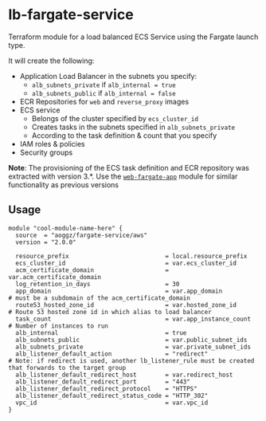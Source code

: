 # lb-fargate-service

Terraform module for a load balanced ECS Service using the Fargate launch type.

It will create the following:

- Application Load Balancer in the subnets you specify:
  - `alb_subnets_private` if `alb_internal = true`
  - `alb_subnets_public` if `alb_internal = false`
- ECR Repositories for `web` and `reverse_proxy` images
- ECS service
  - Belongs of the cluster specified by `ecs_cluster_id`
  - Creates tasks in the subnets specified in `alb_subnets_private`
  - According to the task definition & count that you specify
- IAM roles & policies
- Security groups

**Note**: The provisioning of the ECS task definition and ECR repository was extracted with version 3.\*. Use the [`web-fargate-app`](https://github.com/aoggz/terraform-aws-web-fargate-app) module for similar functionality as previous versions

## Usage

```hcl
module "cool-module-name-here" {
  source  = "aoggz/fargate-service/aws"
  version = "2.0.0"

  resource_prefix                           = local.resource_prefix
  ecs_cluster_id                            = var.ecs_cluster_id
  acm_certificate_domain                    = var.acm_certificate_domain
  log_retention_in_days                     = 30
  app_domain                                = var.app_domain              # must be a subdomain of the acm_certificate_domain
  route53_hosted_zone_id                    = var.hosted_zone_id          # Route 53 hosted zone id in which alias to load balancer
  task_count                                = var.app_instance_count      # Number of instances to run
  alb_internal                              = true
  alb_subnets_public                        = var.public_subnet_ids
  alb_subnets_private                       = var.private_subnet_ids
  alb_listener_default_action               = "redirect"                  # Note: if redirect is used, another lb_listener_rule must be created that forwards to the target group
  alb_listener_default_redirect_host        = var.redirect_host
  alb_listener_default_redirect_port        = "443"
  alb_listener_default_redirect_protocol    = "HTTPS"
  alb_listener_default_redirect_status_code = "HTTP_302"
  vpc_id                                    = var.vpc_id
}
```
